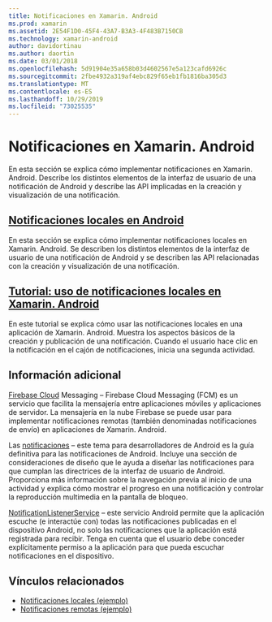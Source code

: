 ```yaml
---
title: Notificaciones en Xamarin. Android
ms.prod: xamarin
ms.assetid: 2E54F1D0-45F4-43A7-B3A3-4F483B7150CB
ms.technology: xamarin-android
author: davidortinau
ms.author: daortin
ms.date: 03/01/2018
ms.openlocfilehash: 5d91904e35a658b03d4602567e5a123cafd6926c
ms.sourcegitcommit: 2fbe4932a319af4ebc829f65eb1fb1816ba305d3
ms.translationtype: MT
ms.contentlocale: es-ES
ms.lasthandoff: 10/29/2019
ms.locfileid: "73025535"
---
```

# <a name="notifications-in-xamarinandroid"></a>Notificaciones en Xamarin. Android

En esta sección se explica cómo implementar notificaciones en Xamarin. Android. Describe los distintos elementos de la interfaz de usuario de una notificación de Android y describe las API implicadas en la creación y visualización de una notificación.

## <a name="local-notifications-in-androidlocal-notificationsmd"></a>[Notificaciones locales en Android](local-notifications.md)

En esta sección se explica cómo implementar notificaciones locales en Xamarin. Android. Se describen los distintos elementos de la interfaz de usuario de una notificación de Android y se describen las API relacionadas con la creación y visualización de una notificación.

## <a name="walkthrough---using-local-notifications-in-xamarinandroidlocal-notifications-walkthroughmd"></a>[Tutorial: uso de notificaciones locales en Xamarin. Android](local-notifications-walkthrough.md)  

En este tutorial se explica cómo usar las notificaciones locales en una aplicación de Xamarin. Android. Muestra los aspectos básicos de la creación y publicación de una notificación. Cuando el usuario hace clic en la notificación en el cajón de notificaciones, inicia una segunda actividad. 

## <a name="further-reading"></a>Información adicional

[Firebase Cloud](~/android/data-cloud/google-messaging/firebase-cloud-messaging.md) Messaging &ndash; Firebase Cloud Messaging (FCM) es un servicio que facilita la mensajería entre aplicaciones móviles y aplicaciones de servidor. La mensajería en la nube Firebase se puede usar para implementar notificaciones remotas (también denominadas notificaciones de envío) en aplicaciones de Xamarin. Android.

Las [notificaciones](https://developer.android.com/guide/topics/ui/notifiers/notifications.html) &ndash; este tema para desarrolladores de Android es la guía definitiva para las notificaciones de Android. Incluye una sección de consideraciones de diseño que le ayuda a diseñar las notificaciones para que cumplan las directrices de la interfaz de usuario de Android. Proporciona más información sobre la navegación previa al inicio de una actividad y explica cómo mostrar el progreso en una notificación y controlar la reproducción multimedia en la pantalla de bloqueo.

[NotificationListenerService](xref:Android.Service.Notification.NotificationListenerService) &ndash; este servicio Android permite que la aplicación escuche (e interactúe con) todas las notificaciones publicadas en el dispositivo Android, no solo las notificaciones que la aplicación está registrada para recibir.
Tenga en cuenta que el usuario debe conceder explícitamente permiso a la aplicación para que pueda escuchar notificaciones en el dispositivo.

## <a name="related-links"></a>Vínculos relacionados

- [Notificaciones locales (ejemplo)](https://docs.microsoft.com/samples/xamarin/monodroid-samples/localnotifications)
- [Notificaciones remotas (ejemplo)](https://docs.microsoft.com/samples/xamarin/monodroid-samples/remotenotifications)
